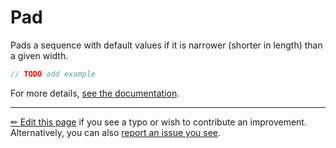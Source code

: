 # Pad

Pads a sequence with default values if it is narrower (shorter in length) than
a given width.

```c# --destination-file ../code/Program.cs --region statements --project ../code/TryMoreLinq.csproj
// TODO add example
```

For more details, [see the documentation][doc].

---

[&#x270F; Edit this page][edit] if you see a typo or wish to contribute an
improvement. Alternatively, you can also [report an issue you see][issue].


[edit]: https://github.com/morelinq/try/edit/master/pad.md
[issue]: https://github.com/morelinq/try/issues/new?title=Pad
[doc]: https://morelinq.github.io/3.1/ref/api/html/Overload_MoreLinq_MoreEnumerable_Pad.htm

